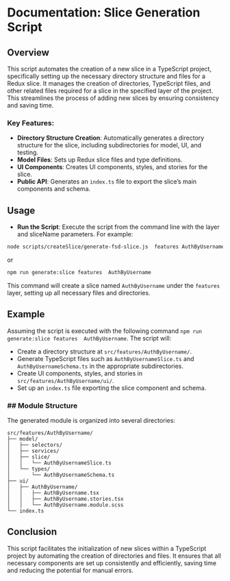 # Documentation: Slice Generation Script

## Overview
This script automates the creation of a new slice in a TypeScript project, specifically setting up the necessary directory structure and files for a Redux slice. 
It manages the creation of directories, TypeScript files, and other related files required for a slice in the specified layer of the project. 
This streamlines the process of adding new slices by ensuring consistency and saving time.

### Key Features:
- **Directory Structure Creation**: Automatically generates a directory structure for the slice, including subdirectories for model, UI, and testing.
- **Model Files**: Sets up Redux slice files and type definitions.
- **UI Components**: Creates UI components, styles, and stories for the slice.
- **Public API**: Generates an `index.ts` file to export the slice’s main components and schema.


## Usage
- **Run the Script**: Execute the script from the command line with the layer and sliceName parameters. For example:
```bash
node scripts/createSlice/generate-fsd-slice.js  features AuthByUsername
```
or 
```bash 
npm run generate:slice features  AuthByUsername
```
This command will create a slice named `AuthByUsername` under the `features` layer, setting up all necessary files and directories.

## Example
Assuming the script is executed with the following command `npm run generate:slice features  AuthByUsername`.
The script will:
- Create a directory structure at `src/features/AuthByUsername/`.
- Generate TypeScript files such as `AuthByUsernameSlice.ts` and `AuthByUsernameSchema.ts` in the appropriate subdirectories.
- Create UI components, styles, and stories in `src/features/AuthByUsername/ui/`.
- Set up an `index.ts` file exporting the slice component and schema.

### ## Module Structure

The generated module is organized into several directories:
```text
src/features/AuthByUsername/
├── model/
│   ├── selectors/
│   ├── services/
│   ├── slice/
│   │   └── AuthByUsernameSlice.ts
│   └── types/
│       └── AuthByUsernameSchema.ts
├── ui/
│   ├── AuthByUsername/
│   │   ├── AuthByUsername.tsx
│   │   ├── AuthByUsername.stories.tsx
│   │   └── AuthByUsername.module.scss
└── index.ts
```
## Conclusion
This script facilitates the initialization of new slices within a TypeScript project by automating the creation of directories and files. 
It ensures that all necessary components are set up consistently and efficiently, saving time and reducing the potential for manual errors.
